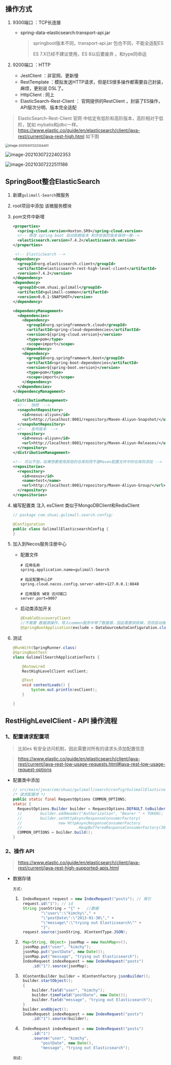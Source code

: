## 操作方式

1. 9300端口 ：TCP长连接 

	* spring-data-elasticsearch:transport-api.jar

		> springboot版本不同，transport-api.jar 包也不同，不能全适配ES
		>
		> ES 7.X已经不建议使用，ES 8以后要废弃 。和type同命运

2. 9200端口 ：HTTP

	* JestClient ：非官网、更新慢
	* RestTemplate ：模拟发送HTTP请求，但是ES很多操作都需要自己封装，麻烦，更别说 DSL了。
	* HttpClient : 同上
	* ElasticSearch-Rest-Client ： 官网提供的RestClient ，封装了ES操作，API层次分明、版本完全适配



> ElasticSearch-Rest-Client 官网 中给定有低阶和高阶版本，高阶相对于低阶，犹如 mybatis和jdbc一样。https://www.elastic.co/guide/en/elasticsearch/client/java-rest/current/java-rest-high.html 如下图

<img src="第五章-Java操作ElasticSearch.assets/image-20210307222324401.png" alt="image-20210307222324401" style="zoom: 67%;" />

![image-20210307222402353](第五章-Java操作ElasticSearch.assets/image-20210307222402353.png)

![image-20210307222511186](第五章-Java操作ElasticSearch.assets/image-20210307222511186.png)





## SpringBoot整合ElasticSearch

1. 新建`gulimall-Search`微服务

2. root项目中添加 该微服务模块

3. pom文件中新增

	```xml
	<properties>
	  <spring-cloud.version>Hoxton.SR9</spring-cloud.version>
	  <!-- 修改 spring boot 自动依赖版本 和你安装的版本保持一致-->
	  <elasticsearch.version>7.4.2</elasticsearch.version>
	</properties>
	
	 <!-- ElasticSearch -->
	<dependency>
	  <groupId>org.elasticsearch.client</groupId>
	  <artifactId>elasticsearch-rest-high-level-client</artifactId>
	  <version>7.4.2</version>
	</dependency>
	<dependency>
	  <groupId>com.shuai.gulimall</groupId>
	  <artifactId>gulimall-common</artifactId>
	  <version>0.0.1-SNAPSHOT</version>
	</dependency>
	
	<dependencyManagement>
	  <dependencies>
	    <dependency>
	      <groupId>org.springframework.cloud</groupId>
	      <artifactId>spring-cloud-dependencies</artifactId>
	      <version>${spring-cloud.version}</version>
	      <type>pom</type>
	      <scope>import</scope>
	    </dependency>
	    <dependency>
	      <groupId>org.springframework.boot</groupId>
	      <artifactId>spring-boot-dependencies</artifactId>
	      <version>${spring-boot.version}</version>
	      <type>pom</type>
	      <scope>import</scope>
	    </dependency>
	  </dependencies>
	</dependencyManagement>
	
	<distributionManagement>
	  <!--  快照  -->
	  <snapshotRepository>
	    <id>nexus-aliyun</id>
	    <url>http://localhost:8081/repository/Maven-Aliyun-Snapshot/</url>
	  </snapshotRepository>
	  <!--  发布版本  -->
	  <repository>
	    <id>nexus-aliyun</id>
	    <url>http://localhost:8081/repository/Maven-Aliyun-Releases/</url>
	  </repository>
	</distributionManagement>
	
	<!-- 可以不加，如果想要使用其他的仓库则而不是Maven配置文件中的仓库则添加 -->
	<repositories>
	  <repository>
	    <id>nexus</id>
	    <name>test</name>
	    <url>http://localhost:8081/repository/Maven-Aliyun-Group/</url>
	  </repository>
	</repositories>
	```

4. 编写配置类 注入 esClient  类似于MongoDBClient和RedisClient

	```java
	// package com.shuai.gulimall.search.config;
	
	@Configuration
	public class GulimallElasticsearchConfig {
	}
	```

5. 加入到Necos服务注册中心

	* 配置文件

		```properties
		# 应用名称
		spring.application.name=gulimall-Search
		
		# 指定配置中心IP
		spring.cloud.nacos.config.server-addr=127.0.0.1:8848
		
		# 应用服务 WEB 访问端口
		server.port=9007
		```

	* 启动类添加开关

		```java
		@EnableDiscoveryClient
		//不需要 数据源操作，导入common服务中带了数据源，因此需要排除掉，否则启动报错
		@SpringBootApplication(exclude = DataSourceAutoConfiguration.class)
		```

	

6. 测试

	```java
	@RunWith(SpringRunner.class)
	@SpringBootTest
	class GulimallSearchApplicationTests {
	
	    @Autowired
	    RestHighLevelClient esClient;
	
	    @Test
	    void contextLoads() {
	        System.out.println(esClient);
	    }
	
	}
	```



## RestHighLevelClient - API 操作流程

### 1、配置请求配置项 

> 比如es 有安全访问机制，因此需要对所有的请求头添加配置信息

> https://www.elastic.co/guide/en/elasticsearch/client/java-rest/current/java-rest-low-usage-requests.html#java-rest-low-usage-request-options

* 配置类中添加

	```java
	// src/main/java/com/shuai/gulimall/search/config/GulimallElasticsearchConfig.java
	/* 请求配置项 */
	public static final RequestOptions COMMON_OPTIONS;
	static {
	  RequestOptions.Builder builder = RequestOptions.DEFAULT.toBuilder();
	  //        builder.addHeader("Authorization", "Bearer " + TOKEN);
	  //        builder.setHttpAsyncResponseConsumerFactory(
	  //                new HttpAsyncResponseConsumerFactory
	  //                        .HeapBufferedResponseConsumerFactory(30 * 1024 * 1024 * 1024));
	  COMMON_OPTIONS = builder.build();
	}
	```



### 2、操作 API 

> https://www.elastic.co/guide/en/elasticsearch/client/java-rest/current/java-rest-high-supported-apis.html



* 数据存储

	`方式:`

	1. ```java
		IndexRequest request = new IndexRequest("posts"); // 索引
		request.id("1"); // id 
		String jsonString = "{" +   //数据
		        "\"user\":\"kimchy\"," +
		        "\"postDate\":\"2013-01-30\"," +
		        "\"message\":\"trying out Elasticsearch\"" +
		        "}";
		request.source(jsonString, XContentType.JSON); 
		```

	2. ```java
		Map<String, Object> jsonMap = new HashMap<>();
		jsonMap.put("user", "kimchy");
		jsonMap.put("postDate", new Date());
		jsonMap.put("message", "trying out Elasticsearch");
		IndexRequest indexRequest = new IndexRequest("posts")
		    .id("1").source(jsonMap); 
		```

	3. ```java
		XContentBuilder builder = XContentFactory.jsonBuilder();
		builder.startObject();
		{
		    builder.field("user", "kimchy");
		    builder.timeField("postDate", new Date());
		    builder.field("message", "trying out Elasticsearch");
		}
		builder.endObject();
		IndexRequest indexRequest = new IndexRequest("posts")
		    .id("1").source(builder);  
		```

	4. ```java
		IndexRequest indexRequest = new IndexRequest("posts")
		    .id("1")
		    .source("user", "kimchy",
		        "postDate", new Date(),
		        "message", "trying out Elasticsearch"); 
		```

	

	`测试:`

	

	